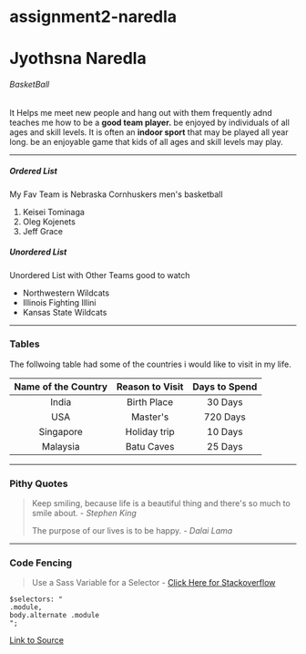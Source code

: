 # assignment2-naredla

# Jyothsna Naredla

###### BasketBall

It Helps me meet new people and hang out with them frequently adnd teaches me how to be a **good team player.** be enjoyed by individuals of all ages and skill levels. It is often an **indoor sport** that may be played all year long. be an enjoyable game that kids of all ages and skill levels may play.

***

##### Ordered List
My Fav Team is Nebraska Cornhuskers men's basketball
1. Keisei Tominaga
2. Oleg Kojenets
3. Jeff Grace

##### Unordered List
Unordered List with Other Teams good to watch

- Northwestern Wildcats
- Illinois Fighting Illini
- Kansas State Wildcats

***

### Tables

The follwoing table had some of the countries i would like to visit in my life.

| Name of the Country | Reason to Visit | Days to Spend |
|       :---:         |     :---:       |      :---:    |
|       India         |     Birth Place |    30 Days    |
|       USA           |     Master's    |    720 Days   |
|      Singapore      |    Holiday trip |    10 Days    |
|     Malaysia        |   Batu Caves    |    25 Days    |

***

### Pithy Quotes

> Keep smiling, because life is a beautiful thing and there's so much to smile about. - *Stephen King*
>
> The purpose of our lives is to be happy. - *Dalai Lama*

***

### Code Fencing

> Use a Sass Variable for a Selector - [Click Here for Stackoverflow](https://stackoverflow.com/questions/12743837/can-i-use-variables-for-selectors)

    $selectors: "
    .module,
    body.alternate .module
    ";
[Link to Source](https://css-tricks.com/snippets/sass/use-sass-variable-selector/)    